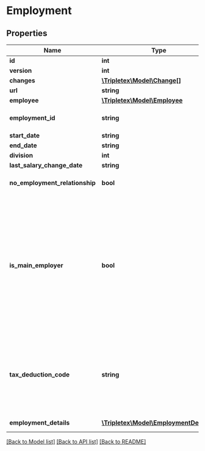 # Employment

## Properties
Name | Type | Description | Notes
------------ | ------------- | ------------- | -------------
**id** | **int** |  | [optional] 
**version** | **int** |  | [optional] 
**changes** | [**\Tripletex\Model\Change[]**](Change.md) |  | [optional] 
**url** | **string** |  | [optional] 
**employee** | [**\Tripletex\Model\Employee**](Employee.md) |  | [optional] 
**employment_id** | **string** | Existing employment ID used by the current accounting system | [optional] 
**start_date** | **string** |  | 
**end_date** | **string** |  | [optional] 
**division** | **int** |  | [optional] 
**last_salary_change_date** | **string** |  | [optional] 
**no_employment_relationship** | **bool** | Activate pensions and other benefits with no employment relationship. | [optional] [default to false]
**is_main_employer** | **bool** | Determines if company is main employer for the employee. Default value is true.&lt;br /&gt;If true and deduction code is NOT send, value of tax deduction code will be set to loennFraHovedarbeidsgiver &lt;br /&gt; If false and deduction code is NOT send, value of tax deduction code will be set to loennFraBiarbeidsgiver.&lt;br /&gt; For other types of Tax Deduction Codes, isMainEmployer does not influence anything. | [optional] [default to false]
**tax_deduction_code** | **string** | EMPTY - represents that a tax deduction code is not set on the employment. It is illegal to set the field to this value.  &lt;br /&gt; Default value of this field is loennFraHovedarbeidsgiver or loennFraBiarbeidsgiver depending on boolean isMainEmployer | [optional] 
**employment_details** | [**\Tripletex\Model\EmploymentDetails[]**](EmploymentDetails.md) | Employment types tied to the employment | [optional] 

[[Back to Model list]](../README.md#documentation-for-models) [[Back to API list]](../README.md#documentation-for-api-endpoints) [[Back to README]](../README.md)

